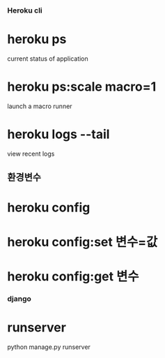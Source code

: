 ### Heroku cli

# heroku ps

current status of application

# heroku ps:scale macro=1

launch a macro runner

# heroku logs --tail

view recent logs

## 환경변수

# heroku config

# heroku config:set 변수=값

# heroku config:get 변수

### django

# runserver

python manage.py runserver
